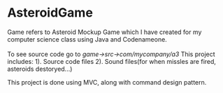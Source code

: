 # AsteroidGame
Game refers to Asteroid Mockup Game which I have created for my computer science class using Java and Codenameone.
<br><br>To see source code go to <em>game->src->com/mycompany/a3</em>
This project includes:
    1). Source code files
    2). Sound files(for when missles are fired, asteroids destoryed...)
    
This project is done using MVC, along with command design pattern.

